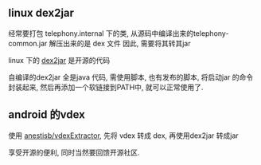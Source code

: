 
## linux dex2jar

经常要打包 telephony.internal 下的类, 从源码中编译出来的telephony-common.jar 解压出来的是 dex 文件
因此, 需要将其转其jar

linux 下的 [dex2jar](https://github.com/pxb1988/dex2jar) 是开源的代码

自编译的dex2jar 全是java 代码, 需使用脚本, 也有发布的脚本, 将启动jar 的命令封装起来, 然后再添加一个软链接到PATH中, 就可以正常使用了.

## android 的vdex 

使用 [anestisb/vdexExtractor](https://github.com/anestisb/vdexExtractor), 先将 vdex 转成 dex, 再使用dex2jar 转成jar

享受开源的便利, 同时当然要回馈开源社区. 

